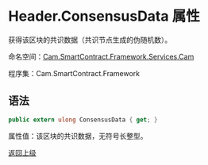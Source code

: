 # Header.ConsensusData 属性

获得该区块的共识数据（共识节点生成的伪随机数）。

命名空间：[Cam.SmartContract.Framework.Services.Cam](../../Cam.md)

程序集：Cam.SmartContract.Framework

## 语法

```c#
public extern ulong ConsensusData { get; }
```

属性值：该区块的共识数据，无符号长整型。



[返回上级](../Header.md)